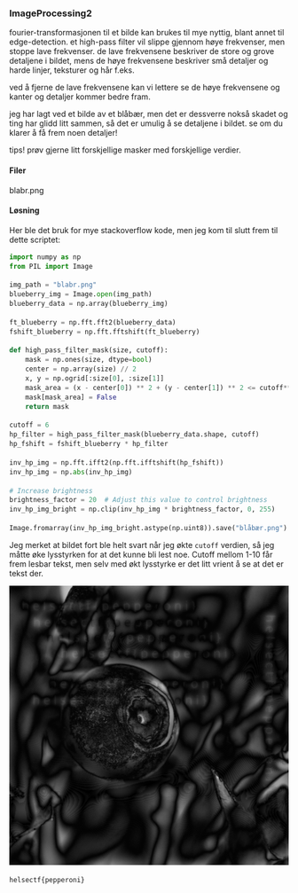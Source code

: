 ### ImageProcessing2
fourier-transformasjonen til et bilde kan brukes til mye nyttig, blant annet til edge-detection. et high-pass filter vil slippe gjennom høye frekvenser, men stoppe lave frekvenser. de lave frekvensene beskriver de store og grove detaljene i bildet, mens de høye frekvensene beskriver små detaljer og harde linjer, teksturer og hår f.eks.

ved å fjerne de lave frekvensene kan vi lettere se de høye frekvensene og kanter og detaljer kommer bedre fram.

jeg har lagt ved et bilde av et blåbær, men det er dessverre nokså skadet og ting har glidd litt sammen, så det er umulig å se detaljene i bildet. se om du klarer å få frem noen detaljer!

tips! prøv gjerne litt forskjellige masker med forskjellige verdier.

#### Filer
blabr.png

#### Løsning
Her ble det bruk for mye stackoverflow kode, men jeg kom til slutt frem til dette scriptet:
```python
import numpy as np
from PIL import Image

img_path = "blabr.png"
blueberry_img = Image.open(img_path)
blueberry_data = np.array(blueberry_img)

ft_blueberry = np.fft.fft2(blueberry_data)
fshift_blueberry = np.fft.fftshift(ft_blueberry)

def high_pass_filter_mask(size, cutoff):
    mask = np.ones(size, dtype=bool)
    center = np.array(size) // 2
    x, y = np.ogrid[:size[0], :size[1]]
    mask_area = (x - center[0]) ** 2 + (y - center[1]) ** 2 <= cutoff**2
    mask[mask_area] = False
    return mask

cutoff = 6
hp_filter = high_pass_filter_mask(blueberry_data.shape, cutoff)
hp_fshift = fshift_blueberry * hp_filter

inv_hp_img = np.fft.ifft2(np.fft.ifftshift(hp_fshift))
inv_hp_img = np.abs(inv_hp_img)

# Increase brightness
brightness_factor = 20  # Adjust this value to control brightness
inv_hp_img_bright = np.clip(inv_hp_img * brightness_factor, 0, 255)

Image.fromarray(inv_hp_img_bright.astype(np.uint8)).save("blåbær.png")
```
Jeg merket at bildet fort ble helt svart når jeg økte `cutoff` verdien, så jeg måtte øke lysstyrken for at det kunne bli lest noe. Cutoff mellom 1-10 får frem lesbar tekst, men selv med økt lysstyrke er det litt vrient å se at det er tekst der. 

![flagg](blåbær.png)

`helsectf{pepperoni}`